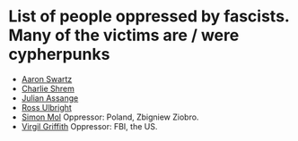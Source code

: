 # List of people oppressed by fascists. Many of the victims are / were cypherpunks

* [Aaron Swartz][2]
* [Charlie Shrem][1]
* [Julian Assange][4]
* [Ross Ulbright][3]
* [Simon Mol][5] Oppressor: Poland, Zbigniew Ziobro.
* [Virgil Griffith][6] Oppressor: FBI, the US.



[1]: https://en.wikipedia.org/wiki/Charlie_Shrem#Recent_ventures_(2016-present)
[2]: https://en.wikipedia.org/wiki/Aaron_Swartz
[3]: https://en.wikipedia.org/wiki/Ross_Ulbricht
[4]: https://en.wikipedia.org/wiki/Julian_Assange
[5]: https://en.wikipedia.org/wiki/Simon_Mol
[6]: https://en.wikipedia.org/wiki/Virgil_Griffith
